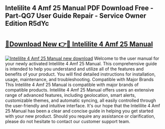 ## Intelilite 4 Amf 25 Manual PDF Download Free - Part-QG7 User Guide Repair - Service Owner Edition R5dYc

# <h2><a href="http://cf20421.oget.top/?id=Intelilite+4+Amf+25+Manual">🔗Download New 👉🔴 Intelilite 4 Amf 25 Manual</a></h2>

[![Intelilite 4 Amf 25 Manual new download](https://i.imgur.com/5g1atiW.png)](http://cf20421.oget.top/?id=Intelilite+4+Amf+25+Manual)
Welcome to the user manual for your newly activated Intelilite 4 Amf 25 Manual. This comprehensive guide is intended to help you understand and utilize all of the features and benefits of your product. You will find detailed instructions for installation, usage, maintenance, and troubleshooting. Compatible with Major Brands This Intelilite 4 Amf 25 Manual is compatible with major brands of compatible products. Intelilite 4 Amf 25 Manual offers users an extensive range of advanced features, including geolocation, smart alerts, customizable themes, and automatic syncing, all easily controlled through the user-friendly and intuitive interface. It's our hope that the Intelilite 4 Amf 25 Manual has been a clear and concise guide in helping you get started with your new product. Should you require any assistance or clarification, please do not hesitate to contact our customer support team.
